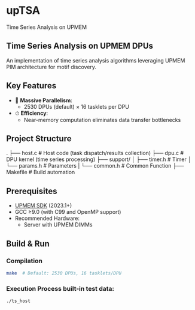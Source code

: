 # upTSA
Time Series Analysis on UPMEM
## Time Series Analysis on UPMEM DPUs

An implementation of time series analysis algorithms leveraging UPMEM PIM architecture for motif discovery.

## Key Features
- 🚀 **Massive Parallelism**: 
  - 2530 DPUs (default) × 16 tasklets per DPU
- ⏱ **Efficiency**: 
  - Near-memory computation eliminates data transfer bottlenecks

## Project Structure
.
├── host.c # Host code (task dispatch/results collection)
├── dpu.c # DPU kernel (time series processing)
├── support/
│ ├── timer.h # Timer
│ └── params.h # Parameters
| └── common.h # Common Function
├── Makefile # Build automation


## Prerequisites
- [UPMEM SDK](https://sdk.upmem.com/) (2023.1+)
- GCC ≥9.0 (with C99 and OpenMP support)
- Recommended Hardware:
  - Server with UPMEM DIMMs
 
## Build & Run

### Compilation
```bash
make  # Default: 2530 DPUs, 16 tasklets/DPU
```


### Execution Process built-in test data:

```bash
./ts_host
```
